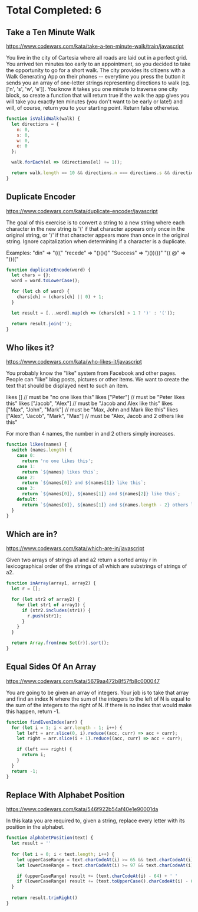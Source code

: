 # Total Completed: 6

## Take a Ten Minute Walk

https://www.codewars.com/kata/take-a-ten-minute-walk/train/javascript

You live in the city of Cartesia where all roads are laid out in a perfect grid. You arrived ten minutes too early to an appointment, so you decided to take the opportunity to go for a short walk. The city provides its citizens with a Walk Generating App on their phones -- everytime you press the button it sends you an array of one-letter strings representing directions to walk (eg. ['n', 's', 'w', 'e']). You know it takes you one minute to traverse one city block, so create a function that will return true if the walk the app gives you will take you exactly ten minutes (you don't want to be early or late!) and will, of course, return you to your starting point. Return false otherwise.

```javascript
function isValidWalk(walk) {
  let directions = {
    n: 0,
    s: 0,
    w: 0,
    e: 0
  };

  walk.forEach(el => (directions[el] += 1));

  return walk.length == 10 && directions.n === directions.s && directions.w === directions.e;
}
```

## Duplicate Encoder

https://www.codewars.com/kata/duplicate-encoder/javascript

The goal of this exercise is to convert a string to a new string where each character in the new string is '(' if that character appears only once in the original string, or ')' if that character appears more than once in the original string. Ignore capitalization when determining if a character is a duplicate.

Examples:
"din" => "((("
"recede" => "()()()"
"Success" => ")())())"
"(( @" => "))(("

```javascript
function duplicateEncode(word) {
  let chars = {};
  word = word.toLowerCase();

  for (let ch of word) {
    chars[ch] = (chars[ch] || 0) + 1;
  }

  let result = [...word].map(ch => (chars[ch] > 1 ? ')' : '('));

  return result.join('');
}
```

## Who likes it?

https://www.codewars.com/kata/who-likes-it/javascript

You probably know the "like" system from Facebook and other pages. People can "like" blog posts, pictures or other items. We want to create the text that should be displayed next to such an item.

likes [] // must be "no one likes this"
likes ["Peter"] // must be "Peter likes this"
likes ["Jacob", "Alex"] // must be "Jacob and Alex like this"
likes ["Max", "John", "Mark"] // must be "Max, John and Mark like this"
likes ["Alex", "Jacob", "Mark", "Max"] // must be "Alex, Jacob and 2 others like this"

For more than 4 names, the number in and 2 others simply increases.

```javascript
function likes(names) {
  switch (names.length) {
    case 0:
      return 'no one likes this';
    case 1:
      return `${names} likes this`;
    case 2:
      return `${names[0]} and ${names[1]} like this`;
    case 3:
      return `${names[0]}, ${names[1]} and ${names[2]} like this`;
    default:
      return `${names[0]}, ${names[1]} and ${names.length - 2} others like this`;
  }
}
```

## Which are in?

https://www.codewars.com/kata/which-are-in/javascript

Given two arrays of strings a1 and a2 return a sorted array r in lexicographical order of the strings of a1 which are substrings of strings of a2.

```javascript
function inArray(array1, array2) {
  let r = [];

  for (let str2 of array2) {
    for (let str1 of array1) {
      if (str2.includes(str1)) {
        r.push(str1);
      }
    }
  }

  return Array.from(new Set(r)).sort();
}
```

## Equal Sides Of An Array

https://www.codewars.com/kata/5679aa472b8f57fb8c000047

You are going to be given an array of integers. Your job is to take that array and find an index N where the sum of the integers to the left of N is equal to the sum of the integers to the right of N. If there is no index that would make this happen, return -1.

```javascript
function findEvenIndex(arr) {
  for (let i = 1; i < arr.length - 1; i++) {
    let left = arr.slice(0, i).reduce((acc, curr) => acc + curr);
    let right = arr.slice(i + 1).reduce((acc, curr) => acc + curr);

    if (left === right) {
      return i;
    }
  }
  return -1;
}
```

## Replace With Alphabet Position

https://www.codewars.com/kata/546f922b54af40e1e90001da

In this kata you are required to, given a string, replace every letter with its position in the alphabet.

```javascript
function alphabetPosition(text) {
  let result = ''
  
  for (let i = 0; i < text.length; i++) {
    let upperCaseRange = text.charCodeAt(i) >= 65 && text.charCodeAt(i) <= 90
    let lowerCaseRange = text.charCodeAt(i) >= 97 && text.charCodeAt(i) <= 122

    if (upperCaseRange) result += (text.charCodeAt(i) - 64) + ' '
    if (lowerCaseRange) result += (text.toUpperCase().charCodeAt(i) - 64) + ' '
  }
  
  return result.trimRight()
}
```
